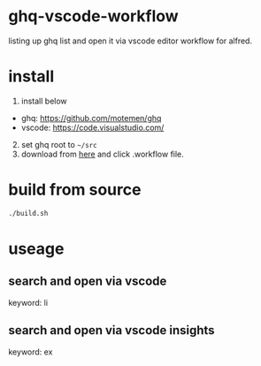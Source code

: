 # ghq-vscode-workflow

listing up ghq list and open it via vscode editor workflow for alfred.

# install
1. install below
  - ghq: https://github.com/motemen/ghq
  - vscode: https://code.visualstudio.com/
2. set ghq root to `~/src`
3. download from [here](https://github.com/mkusaka/ghq-vscode-workflow/blob/master/ghq-vscode-workflow.alfredworkflow?raw=true) and click .workflow file.

# build from source
```bash
./build.sh
```

# useage
## search and open via vscode
keyword: li

## search and open via vscode insights
keyword: ex
